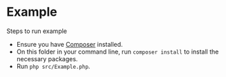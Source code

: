 # Example

Steps to run example

- Ensure you have [Composer](https://getcomposer.org/) installed.
- On this folder in your command line, run `composer install` to install the necessary packages.
- Run `php src/Example.php`.
